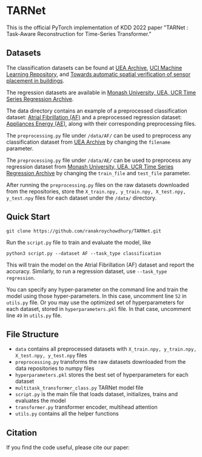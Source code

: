 # TARNet
This is the official PyTorch implementation of KDD 2022 paper "TARNet : Task-Aware Reconstruction for Time-Series Transformer."


## Datasets
The classification datasets can be found at [UEA Archive](https://www.timeseriesclassification.com/dataset.php), [UCI Machine Learning Repository](https://archive.ics.uci.edu/ml/index.php), and [Towards automatic spatial verification of sensor placement in buildings](https://cseweb.ucsd.edu/~dehong/pdf/buildsys13-paper.pdf).

The regression datasets are available in [Monash University, UEA, UCR Time Series Regression Archive](http://tseregression.org/).

The data directory contains an example of a preprocessed classification dataset: [Atrial Fibrillation (AF)](https://www.timeseriesclassification.com/description.php?Dataset=AtrialFibrillation) and a preprocessed regression dataset: [Appliances Energy (AE)](https://zenodo.org/record/3902637), along with their corresponding preprocessing files. 

The `preprocessing.py` file under `/data/AF/` can be used to preprocess any classification dataset from [UEA Archive](https://www.timeseriesclassification.com/dataset.php) by changing the `filename` parameter. 

The `preprocessing.py` file under `/data/AE/` can be used to preprocess any regression dataset from [Monash University, UEA, UCR Time Series Regression Archive](http://tseregression.org/) by changing the `train_file` and `test_file` parameter.

After running the `preprocessing.py` files on the raw datasets downloaded from the repositories, store the `X_train.npy, y_train.npy, X_test.npy, y_test.npy` files for each dataset under the `/data/` directory.


## Quick Start
```
git clone https://github.com/ranakroychowdhury/TARNet.git
```

Run the `script.py` file to train and evaluate the model, like
```
python3 script.py --dataset AF --task_type classification
```

This will train the model on the Atrial Fibrillation (AF) dataset and report the accuracy. Similarly, to run a regression dataset, use `--task_type regression`. 

You can specify any hyper-parameter on the command line and train the model using those hyper-parameters. In this case, uncomment line `52` in `utils.py` file. Or you may use the optimized set of hyperparameters for each dataset, stored in `hyperparameters.pkl` file. In that case, uncomment line `49` in `utils.py` file.


## File Structure
- `data` contains all preprocessed datasets with `X_train.npy, y_train.npy, X_test.npy, y_test.npy` files
- `preprocessing.py` transforms the raw datasets downloaded from the data repositories to numpy files
- `hyperparameters.pkl` stores the best set of hyperparameters for each dataset
- `multitask_transformer_class.py` TARNet model file
- `script.py` is the main file that loads dataset, initializes, trains and evaluates the model
- `transformer.py` transformer encoder, multihead attention
- `utils.py` contains all the helper functions


## Citation
If you find the code useful, please cite our paper:
